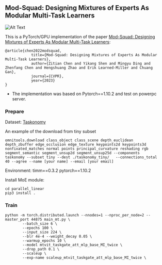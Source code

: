 ## Mod-Squad: Designing Mixtures of Experts As Modular Multi-Task Learners

![Alt Text](https://vis-www.cs.umass.edu/mod-squad/materials/pipeline.png)



This is a PyTorch/GPU implementation of the paper [Mod-Squad: Designing Mixtures of Experts As Modular Multi-Task Learners](https://arxiv.org/abs/2212.08066):
```
@article{chen2022modsquad,
            title={Mod-Squad: Designing Mixtures of Experts As Modular Multi-Task Learners},
            author={Zitian Chen and Yikang Shen and Mingyu Ding and Zhenfang Chen and Hengshuang Zhao and Erik Learned-Miller and Chuang Gan},
            journal={CVPR},
            year={2023}
}
```

* The implementation was based on Pytorch==1.10.2 and test on powerpc server.



### Prepare

Dataset: [Taskonomy](https://github.com/StanfordVL/taskonomy)

An example of the download from tiny subset

```
omnitools.download class_object class_scene depth_euclidean depth_zbuffer edge_occlusion edge_texture keypoints2d keypoints3d nonfixated_matches normal points principal_curvature reshading rgb segment_semantic segment_unsup2d segment_unsup25d --components taskonomy --subset tiny --dest ./taskonomy_tiny/   --connections_total 40 --agree --name [your name] --email [your email]
```



Environment: timm==0.3.2 pytorch==1.10.2

Install MoE module:

```
cd parallel_linear
pip3 install .
```

### Train

```
python -m torch.distributed.launch --nnodes=1 --nproc_per_node=2 --master_port 44875 main_mt.py \
        --batch_size 6 \
        --epochs 100 \
        --input_size 224 \
        --blr 4e-4 --weight_decay 0.05 \
        --warmup_epochs 10 \
        --model mtvit_taskgate_att_mlp_base_MI_twice \
        --drop_path 0.1 \
        --scaleup \
        --exp-name scaleup_mtvit_taskgate_att_mlp_base_MI_twice \
```

